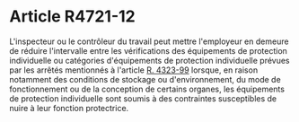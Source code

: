 # Article R4721-12

  
L'inspecteur ou le contrôleur du travail peut mettre l'employeur en demeure de réduire l'intervalle entre les vérifications des équipements de protection individuelle ou catégories d'équipements de protection individuelle prévues par les arrêtés mentionnés à l'article [R. 4323-99][1] lorsque, en raison notamment des conditions de stockage ou d'environnement, du mode de fonctionnement ou de la conception de certains organes, les équipements de protection individuelle sont soumis à des contraintes susceptibles de nuire à leur fonction protectrice.

 [1]: /affichCodeArticle.do?cidTexte=LEGITEXT000006072050&idArticle=LEGIARTI000018489964&dateTexte=&categorieLien=cid